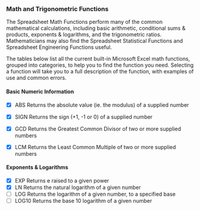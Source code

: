 ### Math and Trigonometric Functions

The Spreadsheet Math Functions perform many of the common mathematical calculations, including basic arithmetic, conditional sums & products, exponents & logarithms, and the trigonometric ratios. Mathematicians may also find the Spreadsheet Statistical Functions and Spreadsheet Engineering Functions useful.

The tables below list all the current built-in Microsoft Excel math functions, grouped into categories, to help you to find the function you need. Selecting a function will take you to a full description of the function, with examples of use and common errors.

#### Basic Numeric Information

- [x] ABS					Returns the absolute value (ie. the modulus) of a supplied number
- [x] SIGN					Returns the sign (+1, -1 or 0) of a supplied number			
- [x] GCD					Returns the Greatest Common Divisor of two or more supplied numbers
- [x] LCM					Returns the Least Common Multiple of two or more supplied numbers  
    

#### Exponents & Logarithms

- [x] EXP					Returns e raised to a given power 
- [x] LN					Returns the natural logarithm of a given number			   
- [ ] LOG					Returns the logarithm of a given number, to a specified base 
- [ ] LOG10					Returns the base 10 logarithm of a given number  
